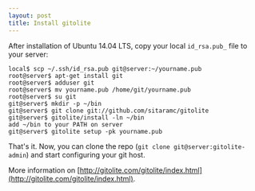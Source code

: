 ```yaml
---
layout: post
title: Install gitolite
---
```


After installation of Ubuntu 14.04 LTS, copy your local `id_rsa.pub_` file to your server:

    local$ scp ~/.ssh/id_rsa.pub git@server:~/yourname.pub
    root@server$ apt-get install git
    root@server$ adduser git
    root@server$ mv yourname.pub /home/git/yourname.pub
    root@server$ su git
    git@server$ mkdir -p ~/bin
    git@server$ git clone git://github.com/sitaramc/gitolite
    git@server$ gitolite/install -ln ~/bin
    add ~/bin to your PATH on server
    git@server$ gitolite setup -pk yourname.pub

That's it. Now, you can clone the repo (`git clone git@server:gitolite-admin`) and start configuring your git host.

More information on [http://gitolite.com/gitolite/index.html](http://gitolite.com/gitolite/index.html).
